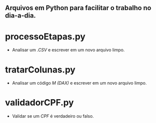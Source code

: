 ## Arquivos em Python para facilitar o trabalho no dia-a-dia.

# processoEtapas.py
- Analisar um _.CSV_ e escrever em um novo arquivo limpo.

# tratarColunas.py
- Analisar um código _M (DAX)_ e escrever em um novo arquivo limpo.
  
# validadorCPF.py
- Validar se um _CPF_ é verdadeiro ou falso.
